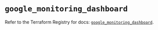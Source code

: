 # `google_monitoring_dashboard`

Refer to the Terraform Registry for docs: [`google_monitoring_dashboard`](https://registry.terraform.io/providers/hashicorp/google-beta/6.3.0/docs/resources/google_monitoring_dashboard).
